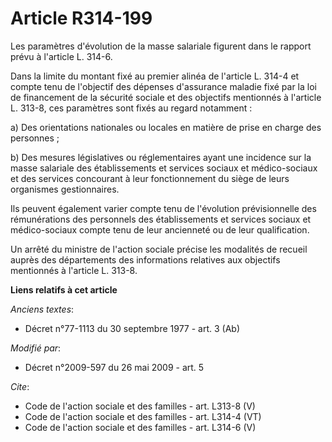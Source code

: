 # Article R314-199

Les paramètres d'évolution de la masse salariale figurent dans le rapport prévu à l'article L. 314-6. 

Dans la limite du montant fixé au premier alinéa de l'article L. 314-4 et compte tenu de l'objectif des dépenses d'assurance
maladie fixé par la loi de financement de la sécurité sociale et des objectifs mentionnés à l'article L. 313-8, ces
paramètres sont fixés au regard notamment : 

a) Des orientations nationales ou locales en matière de prise en charge des personnes ; 

b) Des mesures législatives ou réglementaires ayant une incidence sur la masse salariale des établissements et services
sociaux et médico-sociaux et des services concourant à leur fonctionnement du siège de leurs organismes gestionnaires. 

Ils peuvent également varier compte tenu de l'évolution prévisionnelle des rémunérations des personnels des établissements et
services sociaux et médico-sociaux compte tenu de leur ancienneté ou de leur qualification. 

Un arrêté du ministre de l'action sociale précise les modalités de recueil auprès des départements des informations relatives
aux objectifs mentionnés à l'article L. 313-8.

**Liens relatifs à cet article**

_Anciens textes_:

  - Décret n°77-1113 du 30 septembre 1977 - art. 3 (Ab)

_Modifié par_:

  - Décret n°2009-597 du 26 mai 2009 - art. 5

_Cite_:

  - Code de l'action sociale et des familles - art. L313-8 (V)
  - Code de l'action sociale et des familles - art. L314-4 (VT)
  - Code de l'action sociale et des familles - art. L314-6 (V)
